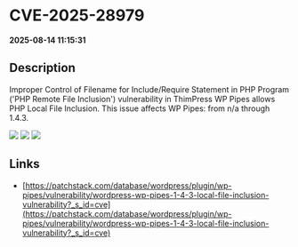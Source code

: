 # CVE-2025-28979

**2025-08-14 11:15:31**

## Description
Improper Control of Filename for Include/Require Statement in PHP Program ('PHP Remote File Inclusion') vulnerability in ThimPress WP Pipes allows PHP Local File Inclusion. This issue affects WP Pipes: from n/a through 1.4.3.

![](https://img.shields.io/static/v1?label=Score&message=8.1&color=red)
![](https://img.shields.io/static/v1?label=Severity&message=HIGH&color=red)
![](https://img.shields.io/static/v1?label=CWE&message=RFI&color=green)

## Links
- [https://patchstack.com/database/wordpress/plugin/wp-pipes/vulnerability/wordpress-wp-pipes-1-4-3-local-file-inclusion-vulnerability?_s_id=cve](https://patchstack.com/database/wordpress/plugin/wp-pipes/vulnerability/wordpress-wp-pipes-1-4-3-local-file-inclusion-vulnerability?_s_id=cve)
